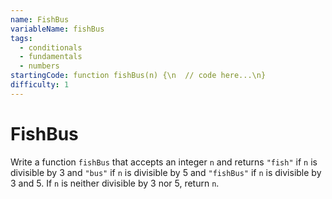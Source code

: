 ```yaml
---
name: FishBus
variableName: fishBus
tags:
  - conditionals
  - fundamentals
  - numbers
startingCode: function fishBus(n) {\n  // code here...\n}
difficulty: 1
---
```


# FishBus

Write a function `fishBus` that accepts an integer `n` and returns `"fish"` if `n` is divisible by 3 and `"bus"` if `n` is divisible by 5 and `"fishBus"` if `n` is divisible by 3 and 5. If `n` is neither divisible by 3 nor 5, return `n`.
